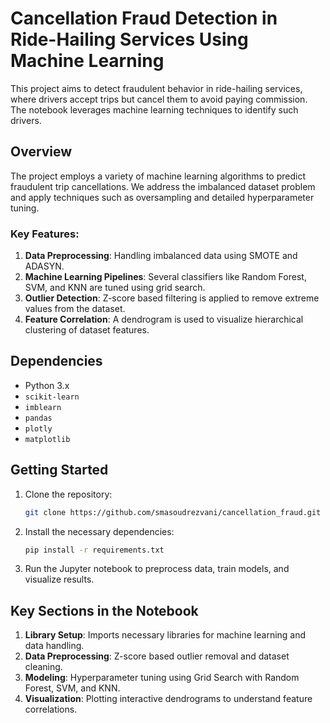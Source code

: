 # Cancellation Fraud Detection in Ride-Hailing Services Using Machine Learning

This project aims to detect fraudulent behavior in ride-hailing services, where drivers accept trips but cancel them to avoid paying commission. The notebook leverages machine learning techniques to identify such drivers.

## Overview

The project employs a variety of machine learning algorithms to predict fraudulent trip cancellations. We address the imbalanced dataset problem and apply techniques such as oversampling and detailed hyperparameter tuning.

### Key Features:
1. **Data Preprocessing**: Handling imbalanced data using SMOTE and ADASYN.
2. **Machine Learning Pipelines**: Several classifiers like Random Forest, SVM, and KNN are tuned using grid search.
3. **Outlier Detection**: Z-score based filtering is applied to remove extreme values from the dataset.
4. **Feature Correlation**: A dendrogram is used to visualize hierarchical clustering of dataset features.

## Dependencies

- Python 3.x
- `scikit-learn`
- `imblearn`
- `pandas`
- `plotly`
- `matplotlib`

## Getting Started

1. Clone the repository:
   ```bash
   git clone https://github.com/smasoudrezvani/cancellation_fraud.git
   ```

2. Install the necessary dependencies:
   ```bash
   pip install -r requirements.txt
   ```

3. Run the Jupyter notebook to preprocess data, train models, and visualize results.

## Key Sections in the Notebook

1. **Library Setup**: Imports necessary libraries for machine learning and data handling.
2. **Data Preprocessing**: Z-score based outlier removal and dataset cleaning.
3. **Modeling**: Hyperparameter tuning using Grid Search with Random Forest, SVM, and KNN.
4. **Visualization**: Plotting interactive dendrograms to understand feature correlations.

